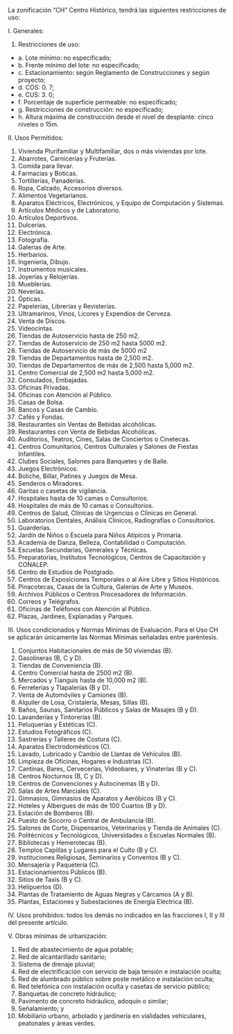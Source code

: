 
La zonificación “CH” Centro Histórico, tendrá las siguientes restricciones de uso:

I. Generales:

1. Restricciones de uso:

* a. Lote mínimo: no especificado;
* b. Frente mínimo del lote: no especificado;
* c. Estacionamiento: según Reglamento de Construcciones y según proyecto;
* d. COS: 0. 7;
* e. CUS: 3. 0;
* f. Porcentaje de superficie permeable: no especificado;
* g. Restricciones de construcción: no especificado;
* h. Altura máxima de construcción desde el nivel de desplante: cinco niveles o 15m.

II. Usos Permitidos:

1. Vivienda Plurifamiliar y Multifamiliar, dos o más viviendas por lote.
2. Abarrotes, Carnicerías y Fruterías.
3. Comida para llevar.
4. Farmacias y Boticas.
5. Tortillerías, Panaderías.
6. Ropa, Calzado, Accesorios diversos.
7. Alimentos Vegetarianos.
8. Aparatos Eléctricos, Electrónicos, y Equipo de Computación y Sistemas.
9. Artículos Médicos y de Laboratorio.
10. Artículos Deportivos.
11. Dulcerías.
12. Electrónica.
13. Fotografía.
14. Galerías de Arte.
15. Herbarios.
16. Ingeniería, Dibujo.
17. Instrumentos musicales.
18. Joyerías y Relojerías.
19. Mueblerías.
20. Neverías.
21. Ópticas.
22. Papelerías, Librerías y Revisterías.
23. Ultramarinos, Vinos, Licores y Expendios de Cerveza.
24. Venta de Discos.
25. Videocintas.
26. Tiendas de Autoservicio hasta de 250 m2.
27. Tiendas de Autoservicio de 250 m2 hasta 5000 m2.
28. Tiendas de Autoservicio de más de 5000 m2
29. Tiendas de Departamentos hasta de 2,500 m2.
30. Tiendas de Departamentos de más de 2,500 hasta 5,000 m2.
31. Centro Comercial de 2,500 m2 hasta 5,000 m2.
32. Consulados, Embajadas.
33. Oficinas Privadas.
34. Oficinas con Atención al Público.
35. Casas de Bolsa.
36. Bancos y Casas de Cambio.
37. Cafés y Fondas.
38. Restaurantes sin Ventas de Bebidas alcohólicas.
39. Restaurantes con Venta de Bebidas Alcohólicas.
40. Auditorios, Teatros, Cines, Salas de Conciertos o Cinetecas.
41. Centros Comunitarios, Centros Culturales y Salones de Fiestas Infantiles.
42. Clubes Sociales, Salones para Banquetes y de Baile.
43. Juegos Electrónicos.
44. Boliche, Billar, Patines y Juegos de Mesa.
45. Senderos o Miradores.
46. Garitas o casetas de vigilancia.
47. Hospitales hasta de 10 camas o Consultorios.
48. Hospitales de más de 10 camas o Consultorios.
49. Centros de Salud, Clínicas de Urgencias o Clínicas en General.
50. Laboratorios Dentales, Análisis Clínicos, Radiografías o Consultorios.
51. Guarderías.
52. Jardín de Niños o Escuela para Niños Atípicos y Primaria.
53. Academia de Danza, Belleza, Contabilidad o Computación.
54. Escuelas Secundarias, Generales y Técnicas.
55. Preparatorias, Institutos Tecnológicos, Centros de Capacitación y CONALEP.
56. Centro de Estudios de Postgrado.
57. Centros de Exposiciones Temporales o al Aire Libre y Sitios Históricos.
58. Pinacotecas, Casas de la Cultura, Galerías de Arte y Museos.
59. Archivos Públicos o Centros Procesadores de Información.
60. Correos y Telégrafos.
61. Oficinas de Teléfonos con Atención al Público.
62. Plazas, Jardines, Explanadas y Parques.

III. Usos condicionados y Normas Mínimas de Evaluación. Para el Uso CH se aplicarán únicamente las Normas Mínimas señaladas entre paréntesis.

1. Conjuntos Habitacionales de más de 50 viviendas (B).
2. Gasolineras (B, C y D).
3. Tiendas de Conveniencia (B).
4. Centro Comercial hasta de 2500 m2 (B).
5. Mercados y Tianguis hasta de 10,000 m2 (B).
6. Ferreterías y Tlapalerías (B y D).
7. Venta de Automóviles y Camiones (B).
8. Alquiler de Losa, Cristalería, Mesas, Sillas (B).
9. Baños, Saunas, Sanitarios Públicos y Salas de Masajes (B y D).
10. Lavanderías y Tintorerías (B).
11. Peluquerías y Estéticas (C).
12. Estudios Fotográficos (C).
13. Sastrerías y Talleres de Costura (C).
14. Aparatos Electrodomésticos (C).
15. Lavado, Lubricado y Cambio de Llantas de Vehículos (B).
16. Limpieza de Oficinas, Hogares e Industrias (C).
17. Cantinas, Bares, Cervecerías, Videobares, y Vinaterías (B y C).
18. Centros Nocturnos (B, C y D).
19. Centros de Convenciones y Autocinemas (B y D).
20. Salas de Artes Marciales (C).
21. Gimnasios, Gimnasios de Aparatos y Aeróbicos (B y C).
22. Hoteles y Albergues de más de 100 Cuartos (B y D).
23. Estación de Bomberos (B).
24. Puesto de Socorro o Central de Ambulancia (B).
25. Salones de Corte, Dispensarios, Veterinarios y Tienda de Animales (C).
26. Politécnicos y Tecnológicos, Universidades o Escuelas Normales (B).
27. Bibliotecas y Hemerotecas (B).
28. Templos Capillas y Lugares para el Culto (B y C).
29. Instituciones Religiosas, Seminarios y Conventos (B y C).
30. Mensajería y Paquetería (C).
31. Estacionamientos Públicos (B).
32. Sitios de Taxis (B y C).
33. Helipuertos (D).
34. Plantas de Tratamiento de Aguas Negras y Cárcamos (A y B).
35. Plantas, Estaciones y Subestaciones de Energía Eléctrica (B).

IV. Usos prohibidos: todos los demás no indicados en las fracciones I, II y III del presente artículo.

V. Obras mínimas de urbanización:

1. Red de abastecimiento de agua potable;
2. Red de alcantarillado sanitario;
3. Sistema de drenaje pluvial;
4. Red de electrificación con servicio de baja tensión e instalación oculta;
5. Red de alumbrado público sobre poste metálico e instalación oculta;
6. Red telefónica con instalación oculta y casetas de servicio público;
7. Banquetas de concreto hidráulico;
8. Pavimento de concreto hidráulico, adoquín o similar;
9. Señalamiento; y
10. Mobiliario urbano, arbolado y jardinería en vialidades vehiculares, peatonales y áreas verdes.
